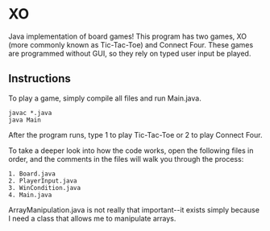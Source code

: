 # XO
Java implementation of board games! This program has two games, XO (more commonly known as Tic-Tac-Toe) and Connect Four. These games are programmed without GUI, so they rely on typed user input be played.

## Instructions

To play a game, simply compile all files and run Main.java.

```
javac *.java
java Main
```

After the program runs, type 1 to play Tic-Tac-Toe or 2 to play Connect Four.

To take a deeper look into how the code works, open the following files in order, and the comments in the files will walk you through the process:

```
1. Board.java
2. PlayerInput.java
3. WinCondition.java
4. Main.java
```

ArrayManipulation.java is not really that important--it exists simply because I need a class that allows me to manipulate arrays.